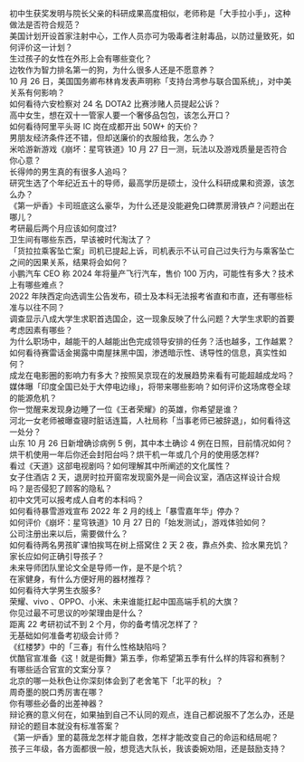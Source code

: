 初中生获奖发明与院长父亲的科研成果高度相似，老师称是「大手拉小手」，这种做法是否符合规范？  
美国计划开设首家注射中心，工作人员亦可为吸毒者注射毒品，以防过量致死，如何评价这一计划？  
生过孩子的女性在外形上会有哪些变化？  
边牧作为智力排名第一的狗，为什么很多人还是不愿意养？  
10 月 26 日，美国国务卿布林肯发表声明称「支持台湾参与联合国系统」，对中美关系有何影响？  
如何看待六安检察对 24 名 DOTA2 比赛涉赌人员提起公诉？  
高中女生，想在双十一管家人要一个奢侈品包包，该怎么开口？  
如何看待阿里平头哥 IC 岗在成都开出 50W+ 的天价？  
男朋友经济条件还不错，但却送廉价的衣服给我，怎么办？  
米哈游新游戏《崩坏：星穹铁道》10 月 27 日一测，玩法以及游戏质量是否符合你心意？  
长得帅的男生真的有很多人追吗？  
研究生选了个年纪近五十的导师，最高学历是硕士，没什么科研成果和资源，该怎么办？  
《第一炉香》卡司班底这么豪华，为什么还是没能避免口碑票房滑铁卢？问题出在哪儿？  
考研最后两个月应该如何度过?  
卫生间有哪些东西，早该被时代淘汰了？  
「货拉拉乘客坠亡案」司机已提起上诉，司机表示不认可自己过失行为与乘客坠亡之间的因果关系，结果将会如何？  
小鹏汽车 CEO 称 2024 年将量产飞行汽车，售价 100 万内，可能性有多大？技术上有哪些难点？  
2022 年陕西定向选调生公告发布，硕士及本科无法报考省直和市直，还有哪些标准与以往不同？  
调查显示八成大学生求职首选国企，这一现象反映了什么问题？大学生求职的首要考虑因素有哪些？  
为什么职场中，越能干的人越能出色完成领导安排的任务？活也越多，工作越累？  
如何看待赛雷话金揭露中南屋抹黑中国，渗透暗示性、诱导性的信息，真实性如何？  
成龙在电影圈的影响力有多大？按照吴京现在的发展趋势来看有可能超越成龙吗？  
媒体曝「印度全国已处于大停电边缘」，将带来哪些影响？如何评价这场席卷全球的能源危机？  
你一觉醒来发现身边睡了一位《王者荣耀》的英雄，你希望是谁？  
河北一女老师被曝查寝时脏话连篇，人社局称「当事老师已被辞退」，如何看待这一处分？  
山东 10 月 26 日新增确诊病例 5 例，其中本土确诊 4 例在日照，目前情况如何？  
烘干机使用一年后你还会封阳台吗？烘干机一年或几个月的使用感怎样?  
看过《天道》这部电视剧吗？如何理解其中所阐述的文化属性？  
女子住酒店 2 天，退房时拉开窗帘发现窗外是一间会议室，酒店这样设计合规吗？是否侵犯了顾客的隐私？  
初中文凭可以报考成人自考的本科吗？  
如何看待暴雪游戏宣布 2022 年 2 月的线上「暴雪嘉年华」停办？  
如何评价《崩坏：星穹铁道》10 月 27 日的「始发测试」，游戏体验如何？  
公司注册出来以后，需要做什么？  
如何看待两名男孩旷课怕挨骂在树上搭窝住 2 天 2 夜，靠点外卖、捡水果充饥？家长应如何正确引导孩子？  
未来导师团队里论文全是导师一作，是不是个坑？  
在家健身，有什么方便好用的器材推荐？  
如何看待大学男生衣服多?  
荣耀、vivo 、OPPO、小米、未来谁能扛起中国高端手机的大旗？  
你见过最不可思议的吵架理由是什么？  
距离 22 考研初试不到 2 个月，你的备考情况怎样了？  
无基础如何准备考初级会计师？  
《红楼梦》中的「三春」有什么性格缺陷吗？  
优酷官宣准备《这！就是街舞》第五季，你希望第五季有什么样的阵容和赛制？  
有哪些适合官宣的文案分享？  
北京的哪一处秋色让你深刻体会到了老舍笔下「北平的秋」？  
周奇墨的脱口秀厉害在哪？  
你有哪些必备的出差神器？  
辩论赛的意义何在，如果抽到自己不认同的观点，连自己都说服不了怎么办，还是辩论的题目本就没有标准答案？  
《第一炉香》里的葛薇龙怎样才能自救，怎样才能改变自己的命运和结局呢？  
孩子三年级，各方面都很一般，想竞选大队长，我该委婉劝阻，还是鼓励支持？  
